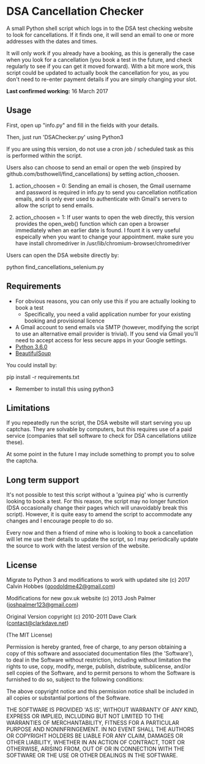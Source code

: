 
# DSA Cancellation Checker

A small Python shell script which logs in to the DSA test checking website to look for cancellations. If it finds one, it will send an email to one or more addresses with the dates and times.

It will only work if you already have a booking, as this is generally the case when you look for a cancellation (you book a test in the future, and check regularly to see if you can get it moved forward). With a bit more work, this script could be updated to actually book the cancellation for you, as you don't need to re-enter payment details if you are simply changing your slot.

**Last confirmed working:** 16 March 2017

## Usage

First, open up "info.py" and fill in the fields with your details.

Then, just run 'DSAChecker.py' using Python3

If you are using this version, do not use a cron job / scheduled task as this is performed within the script.

Users also can choose to send an email or open the web (inspired by github.com/bsthowell/find_cancellations) by setting action_choosen.

1) action_choosen = 0: Sending an email is chosen, the Gmail username and password is required in info.py to send you cancellation notification emails, and is only ever used to authenticate with Gmail's servers to allow the script to send emails.

2) action_choosen = 1: If user wants to open the web directly, this version provides the open_web() function which can open a browser immediately when an earlier date is found. I fount it is very useful espeically when you want to change your appointment. 
   make sure you have install chromedriver in /usr/lib/chromium-browser/chromedriver 

Users can open the DSA website directly by:

python find_cancellations_selenium.py

## Requirements

* For obvious reasons, you can only use this if you are actually looking to book a test
	* Specifically, you need a valid application number for your existing booking and provisional licence
* A Gmail account to send emails via SMTP (however, modifying the script to use an alternative email provider is trivial). If you send via Gmail you'll need to accept access for less secure apps in your Google settings.
* [Python 3.6.0](https://www.python.org/downloads/release/python-360/)
* [BeautifulSoup](http://www.crummy.com/software/BeautifulSoup/)

You could install by:

pip install -r requirements.txt

* Remember to install this using python3

## Limitations

If you repeatedly run the script, the DSA website will start serving you up captchas. They are solvable by computers, but this requires use of a paid service (companies that sell software to check for DSA cancellations utilize these).

At some point in the future I may include something to prompt you to solve the captcha.

## Long term support

It's not possible to test this script without a 'guinea pig' who is currently looking to book a test. For this reason, the script may no longer function (DSA occasionally change their pages which will unavoidably break this script). However, it is quite easy to amend the script to accommodate any changes and I encourage people to do so.

Every now and then a friend of mine who is looking to book a cancellation will let me use their details to update the script, so I may periodically update the source to work with the latest version of the website.

## License

Migrate to Python 3 and modifications to work with updated site (c) 2017 Calvin Hobbes (goodoldme42@gmail.com)

Modifications for new gov.uk website (c) 2013 Josh Palmer (joshpalmer123@gmail.com)

Original Version copyright (c) 2010-2011 Dave Clark (contact@clarkdave.net)

(The MIT License)

Permission is hereby granted, free of charge, to any person obtaining
a copy of this software and associated documentation files (the
'Software'), to deal in the Software without restriction, including
without limitation the rights to use, copy, modify, merge, publish,
distribute, sublicense, and/or sell copies of the Software, and to
permit persons to whom the Software is furnished to do so, subject to
the following conditions:

The above copyright notice and this permission notice shall be
included in all copies or substantial portions of the Software.

THE SOFTWARE IS PROVIDED 'AS IS', WITHOUT WARRANTY OF ANY KIND,
EXPRESS OR IMPLIED, INCLUDING BUT NOT LIMITED TO THE WARRANTIES OF
MERCHANTABILITY, FITNESS FOR A PARTICULAR PURPOSE AND NONINFRINGEMENT.
IN NO EVENT SHALL THE AUTHORS OR COPYRIGHT HOLDERS BE LIABLE FOR ANY
CLAIM, DAMAGES OR OTHER LIABILITY, WHETHER IN AN ACTION OF CONTRACT,
TORT OR OTHERWISE, ARISING FROM, OUT OF OR IN CONNECTION WITH THE
SOFTWARE OR THE USE OR OTHER DEALINGS IN THE SOFTWARE.
